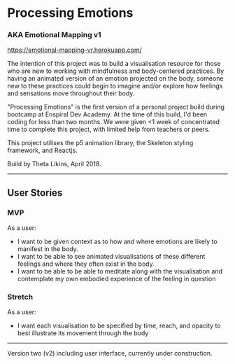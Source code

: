 # Processing Emotions
### AKA Emotional Mapping v1

https://emotional-mapping-vr.herokuapp.com/

The intention of this project was to build a visualisation resource for those who are new to working with mindfulness and body-centered practices. By having an animated version of an emotion projected on the body, someone new to these practices could begin to imagine and/or explore how feelings and sensations move throughout their body.

"Processing Emotions" is the first version of a personal project build during bootcamp at Enspiral Dev Academy. At the time of this build, I'd been coding for less than two months. We were given <1 week of concentrated time to complete this project, with limited help from teachers or peers.

This project utilises the p5 animation library, the Skeleton styling framework, and Reactjs. 

Build by Theta Likins, April 2018.

---

## User Stories

### MVP

As a user:
* I want to be given context as to how and where emotions are likely to manifest in the body.
* I want to be able to see animated visualisations of these different feelings and where they often exist in the body.
* I want to be able to be able to meditate along with the visualisation and contemplate my own embodied experience of the feeling in question

### Stretch

As a user:
* I want each visualisation to be specified by time, reach, and opacity to best illustrate its movement through the body

--- 

Version two  (v2) including user interface, currently under construction.


